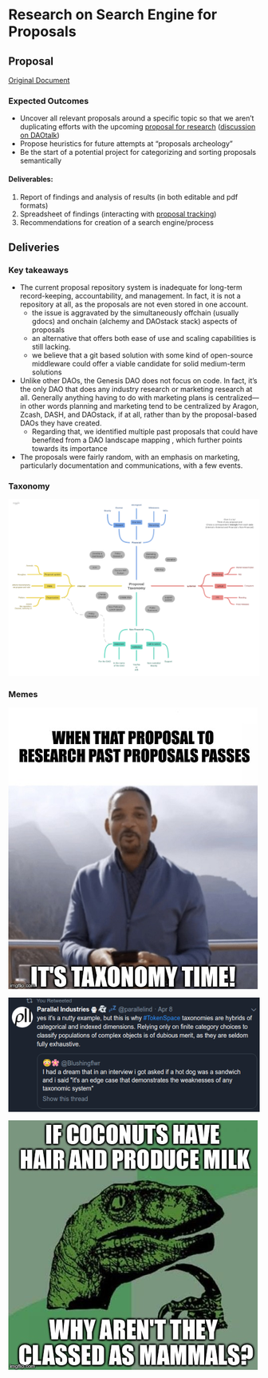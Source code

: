 # Research on Search Engine for Proposals

## Proposal

[Original Document](https://docs.google.com/document/d/1iw7BA5aIsjuHNxi9DeZyHtatLNPw5tYYrkfNARQmVK0/edit)

### Expected Outcomes 

* Uncover all relevant proposals around a specific topic so that we aren’t duplicating efforts with the upcoming [proposal for research](https://docs.google.com/spreadsheets/d/1pQrfzQMafzrsXt66ZzJBTjm20qeLXoUFX51ptRywLm4/edit#gid=1194219037) \([discussion on DAOtalk](https://daotalk.org/t/case-studies-decentralized-orgs-with-on-chain-governance/395)\)
* Propose heuristics for future attempts at “proposals archeology”
* Be the start of a potential project for categorizing and sorting proposals semantically  

#### Deliverables:

1. Report of findings and analysis of results \(in both editable and pdf formats\)
2. Spreadsheet of findings \(interacting with [proposal tracking](https://docs.google.com/spreadsheets/d/1FV8iz4ebZb4E3nXckzPsWy7IfhtsX3filkbX_gbPLNs/edit#gid=1899049180)\)
3. Recommendations for creation of a search engine/process

## Deliveries

### Key takeaways

* The current proposal repository system is inadequate for long-term record-keeping, accountability, and management. In fact, it is not a repository at all, as the proposals are not even stored in one account.
  * the issue is aggravated by the simultaneously offchain \(usually gdocs\) and onchain \(alchemy and DAOstack stack\) aspects of proposals
  * an alternative that offers both ease of use and scaling capabilities is still lacking. 
  * we believe that a git based solution with some kind of open-source middleware could offer a viable candidate for solid medium-term solutions
* Unlike other DAOs, the Genesis DAO does not focus on code. In fact, it’s the only DAO that does any industry research or marketing research at all. Generally anything having to do with marketing plans is centralized—in other words planning and marketing tend to be centralized by Aragon, Zcash, DASH, and DAOstack, if at all, rather than by the proposal-based DAOs they have created.
  * Regarding that, we identified multiple past proposals that could have benefited from a DAO landscape mapping , which further points towards its importance
* The proposals were fairly random, with an emphasis on marketing, particularly documentation and communications, with a few events.



### **Taxonomy**

![Give it a try!  Think of any proposal and Chose a correspondent \*\*retangle\*\* from each \*\*axis\*\* \(Internal x External and Financial x Non-Financial\)](../../.gitbook/assets/image.png)

### Memes

![](../../.gitbook/assets/2zuooy.jpg)

![](../../.gitbook/assets/image%20%282%29.png)

![](../../.gitbook/assets/image%20%281%29.png)

